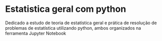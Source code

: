 # Estatistica geral com python
 Dedicado a estudo de teoria de estatística geral e prática de resolução de problemas de estatística utilizando python, ambos organizados na ferramenta Jupyter Notebook
